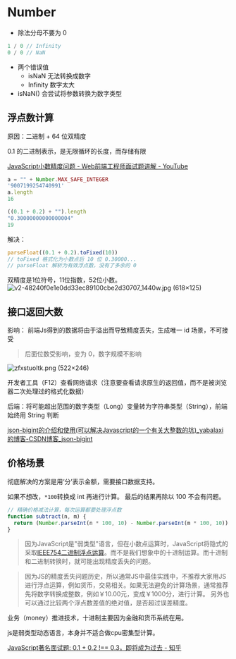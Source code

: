 # Number

- 除法分母不要为 0

```js
1 / 0 // Infinity
0 / 0 // NaN
```

- 两个错误值
  - isNaN 无法转换成数字
  - Infinity 数字太大
- isNaN() 会尝试将参数转换为数字类型

## 浮点数计算

原因：二进制 + 64 位双精度

0.1 的二进制表示，是无限循环的长度，而存储有限

[JavaScript小数精度问题 - Web前端工程师面试题讲解 - YouTube](https://www.youtube.com/watch?v=cI0XQkC9AOc)

```js
a = "" + Number.MAX_SAFE_INTEGER
'9007199254740991'
a.length
16

((0.1 + 0.2) + "").length
"0.30000000000000004"
19
```

解决：
```js
parseFloat((0.1 + 0.2).toFixed(10))
// toFixed 格式化为小数点后 10 位 0.30000...
// parseFloat 解析为有效浮点数，没有了多余的 0
```

双精度是1位符号，11位指数，52位小数。
![v2-48240f0e1e0dd33ec89100cbe2d30707_1440w.jpg (618×125)](https://pic3.zhimg.com/80/v2-48240f0e1e0dd33ec89100cbe2d30707_1440w.jpg?source=1940ef5c)

## 接口返回大数

影响：
前端Js得到的数据将由于溢出而导致精度丢失，生成唯一 id 场景，不可接受

> 后面位数受影响，变为 0，数字规模不影响


![zfxstuoltk.png (522×246)](https://ask.qcloudimg.com/http-save/yehe-2553644/zfxstuoltk.png?imageView2/2/w/1620)

开发者工具（F12）查看网络请求（注意要查看请求原生的返回值，而不是被浏览器二次处理过的格式化数据）

后端：将可能超出范围的数字类型（Long）变量转为字符串类型（String），前端始终用 String 判断

[json-bigint的介绍和使用(可以解决Javascript的一个有关大整数的坑)_yabalaxi的博客-CSDN博客_json-bigint](https://blog.csdn.net/Aaa_Liao/article/details/106982675)

## 价格场景

彻底解决的方案是用‘分’表示金额，需要接口数据支持。

如果不想改，`*100`转换成 int 再进行计算。
最后的结果再除以 100 不会有问题。
```js
// 精确价格减法计算，每次运算都要处理浮点数
function subtract(n, m) {
  return (Number.parseInt(n * 100, 10) - Number.parseInt(m * 100, 10)) / 100
}
```


> 因为JavaScript是"弱类型"语言，但在小数点运算时，JavaScript将隐式的采取[IEEE754二进制浮点运算](https://link.zhihu.com/?target=https%3A//www.h-schmidt.net/FloatConverter/IEEE754.html)。而不是我们想象中的十进制运算。而十进制和二进制转换时，就可能出现精度丢失的问题。

> 因为JS的精度丢失问题历史，所以通常JS中最佳实践中，不推荐大家用JS进行浮点运算，例如货币，交易相关。如果无法避免的计算场景，通常推荐先将数字转换成整数，例如￥10.00元，变成￥1000分，进行计算。 另外也可以通过比较两个浮点数差值的绝对值，是否超过误差精度。

业务（money）推进技术，十进制主要因为金融和货币系统在用。

js是弱类型动态语言，本身并不适合做cpu密集型计算。

[JavaScript著名面试题: 0.1 + 0.2 !== 0.3，即将成为过去 - 知乎](https://zhuanlan.zhihu.com/p/225490777)